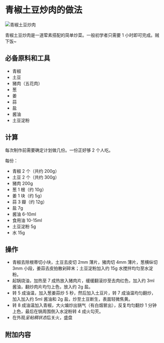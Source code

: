 # 青椒土豆炒肉的做法

![青椒土豆炒肉](https://user-images.githubusercontent.com/49046468/205808925-b0ab8f98-0325-4136-8094-3f2ae8c547d5.jpg)

青椒土豆炒肉是一道荤素搭配的简单炒菜。一般初学者只需要 1 小时即可完成。贼下饭~

## 必备原料和工具

- 青椒
- 土豆
- 猪肉（五花肉）
- 葱
- 姜
- 蒜
- 盐
- 酱油
- 土豆淀粉

## 计算

每次制作前需要确定计划做几份。一份正好够 2 个人吃。

每份：

- 青椒 2 个（共约 200g）
- 土豆 2 个（共约 300g）
- 猪肉 200g
- 葱 1 根（约 10g）
- 姜 1 块（约 5g）
- 蒜 3 瓣（约 12g）
- 盐 7g
- 酱油 6-10ml
- 食用油 10-15ml
- 土豆淀粉 5g
- 水 15g

## 操作

- 青椒去除根蒂切小块，土豆去皮切 2mm 薄片，猪肉切 4mm 薄片，葱横纵切 3mm 小段，姜蒜去皮拍散剁碎末；土豆淀粉加入约 15g 水搅拌均匀至水淀粉。
- 起锅烧油，加热至 7 成热放入猪肉片，缓缓翻滚炒至去肉红色，加入约 3ml 酱油，翻炒肉片均匀上色，放入约 2g 盐。
- 转 5 成油温，加入葱姜蒜炒 5 秒，然后加入土豆片，转 7 成油温均匀翻炒，加入加入约 5ml 酱油和 2g 盐，炒至土豆断生，表面轻微焦黄。
- 转 8 成油温加入青椒，大火煸炒出锅气（有白烟冒出），反复均匀翻炒 1 分钟上色，最后在锅周围倒入水淀粉转 4 成火勾芡。
- 在外观*呈粘稠状态*后关火，盛盘

## 附加内容


